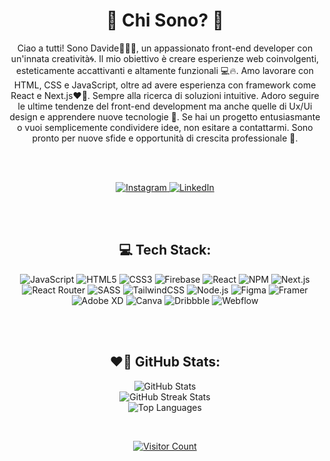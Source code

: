 <!-- Centra il titolo -->
<h1 align="center">💫 Chi Sono? 💫</h1>

<!-- Centra il testo -->
<p align="center">Ciao a tutti! Sono Davide🧑🏽‍💻, un appassionato front-end developer con un'innata creatività🌀. Il mio obiettivo è creare esperienze web coinvolgenti, esteticamente accattivanti e altamente funzionali 💻🔥. Amo lavorare con HTML, CSS e JavaScript, oltre ad avere esperienza con framework come React e Next.js❤️‍🔥. Sempre alla ricerca di soluzioni intuitive. Adoro seguire le ultime tendenze del front-end development ma anche quelle di Ux/Ui design e apprendere nuove tecnologie 💎. Se hai un progetto entusiasmante o vuoi semplicemente condividere idee, non esitare a contattarmi. Sono pronto per nuove sfide e opportunità di crescita professionale 👋.</p>

<!-- Centra la sezione dei social -->
<br>
 <br>
 
<p align="center">
  <a href="https://instagram.com/Davide_chiarelli99">
    <img src="https://img.shields.io/badge/Instagram-%23E4405F.svg?logo=Instagram&logoColor=white" alt="Instagram">
  </a>
  <a href="https://www.linkedin.com/in/davide-chiarelli-/">
    <img src="https://img.shields.io/badge/LinkedIn-%230077B5.svg?logo=linkedin&logoColor=white" alt="LinkedIn">
  </a>
</p>

<!-- Centra la sezione del Tech Stack -->
<!-- Centra la sezione del Tech Stack -->
 <br>
  <br>
<h2 align="center">💻 Tech Stack:</h2>
<p align="center">
  <img src="https://img.shields.io/badge/javascript-%23323330.svg?style=for-the-badge&logo=javascript&logoColor=%23F7DF1E" alt="JavaScript">
  <img src="https://img.shields.io/badge/html5-%23E34F26.svg?style=for-the-badge&logo=html5&logoColor=white" alt="HTML5">
  <img src="https://img.shields.io/badge/css3-%231572B6.svg?style=for-the-badge&logo=css3&logoColor=white" alt="CSS3">
  <img src="https://img.shields.io/badge/firebase-%23039BE5.svg?style=for-the-badge&logo=firebase" alt="Firebase">
  <img src="https://img.shields.io/badge/react-%2320232a.svg?style=for-the-badge&logo=react&logoColor=%2361DAFB" alt="React">
  <img src="https://img.shields.io/badge/NPM-%23000000.svg?style=for-the-badge&logo=npm&logoColor=white" alt="NPM">
  <img src="https://img.shields.io/badge/Next-black?style=for-the-badge&logo=next.js&logoColor=white" alt="Next.js">
  <img src="https://img.shields.io/badge/React_Router-CA4245?style=for-the-badge&logo=react-router&logoColor=white" alt="React Router">
  <img src="https://img.shields.io/badge/SASS-hotpink.svg?style=for-the-badge&logo=SASS&logoColor=white" alt="SASS">
  <img src="https://img.shields.io/badge/tailwindcss-%2338B2AC.svg?style=for-the-badge&logo=tailwind-css&logoColor=white" alt="TailwindCSS">
  <img src="https://img.shields.io/badge/node.js-6DA55F?style=for-the-badge&logo=node.js&logoColor=white" alt="Node.js">
  <img src="https://img.shields.io/badge/figma-%23F24E1E.svg?style=for-the-badge&logo=figma&logoColor=white" alt="Figma">
  <img src="https://img.shields.io/badge/Framer-black?style=for-the-badge&logo=framer&logoColor=blue" alt="Framer">
  <img src="https://img.shields.io/badge/Adobe%20XD-470137?style=for-the-badge&logo=Adobe%20XD&logoColor=#FF61F6" alt="Adobe XD">
  <img src="https://img.shields.io/badge/Canva-%2300C4CC.svg?style=for-the-badge&logo=Canva&logoColor=white" alt="Canva">
  <img src="https://img.shields.io/badge/Dribbble-EA4C89?style=for-the-badge&logo=dribbble&logoColor=white" alt="Dribbble">
  <img src="https://img.shields.io/badge/Webflow-4353FF?style=for-the-badge&logo=webflow&logoColor=white" alt="Webflow">
</p>


<!-- Centra la sezione delle GitHub Stats -->
 <br>
  <br>
<h2 align="center">❤️‍🔥 GitHub Stats:</h2>
<p align="center">
  <img src="https://github-readme-stats.vercel.app/api?username=DavidechiarelliUx&theme=radical&hide_border=false&include_all_commits=false&count_private=false" alt="GitHub Stats">
  <br>
  <img src="https://github-readme-streak-stats.herokuapp.com/?user=DavidechiarelliUx&theme=radical&hide_border=false" alt="GitHub Streak Stats">
  <br>
  <img src="https://github-readme-stats.vercel.app/api/top-langs/?username=DavidechiarelliUx&theme=radical&hide_border=false&include_all_commits=false&count_private=false&layout=compact" alt="Top Languages">
</p>

<!-- Centra l'ultima sezione -->
 <br>
<p align="center">
  <a href="https://visitcount.itsvg.in/api?id=DavidechiarelliUx&icon=2&color=1">
    <img src="https://visitcount.itsvg.in/api?id=DavidechiarelliUx&icon=2&color=1" alt="Visitor Count">
  </a>
</p>


<!-- Proudly created with GPRM ( https://gprm.itsvg.in ) -->



<!-- Proudly created with GPRM ( https://gprm.itsvg.in ) -->

<!--
**DavidechiarelliUx/DavidechiarelliUx** is a ✨ _special_ ✨ repository because its `README.md` (this file) appears on your GitHub profile.

Here are some ideas to get you started:

- 🔭 I’m currently working on ...
- 🌱 I’m currently learning ...
- 👯 I’m looking to collaborate on ...
- 🤔 I’m looking for help with ...
- 💬 Ask me about ...
- 📫 How to reach me: ...
- 😄 Pronouns: ...
- ⚡ Fun fact: ...
-->
